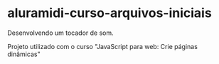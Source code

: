 # aluramidi-curso-arquivos-iniciais
Desenvolvendo um tocador de som.

Projeto utilizado com o curso "JavaScript para web: Crie páginas dinâmicas"